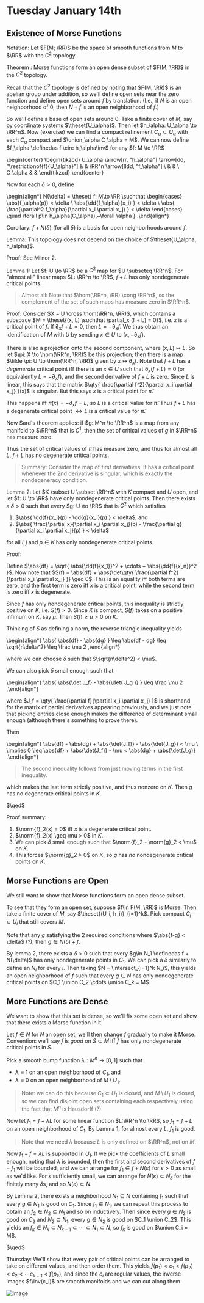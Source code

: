 # Tuesday January 14th

## Existence of Morse Functions

Notation:
Let $F(M; \RR)$ be the space of smooth functions from $M$ to $\RR$ with the $C^2$ topology.

Theorem
: Morse functions form an open dense subset of $F(M; \RR)$ in the $C^2$ topology.

Recall that the $C^2$ topology is defined by noting that $F(M, \RR)$ is an abelian group under addition, so we'll define open sets near the zero function and define open sets around $f$ by translation.
(I.e., if $N$ is an open neighborhood of 0, then $N+f$ is an open neighborhood of $f$.)

So we'll define a base of open sets around 0.
Take a finite cover of $M$, say by coordinate systems $\theset{U_\alpha}$.
Then let $h_\alpha: U_\alpha \to \RR^n$.
Now (exercise) we can find a compact refinement $C_\alpha \subset U_\alpha$ with each $C_\alpha$ compact and $\union_\alpha C_\alpha = M$.
We can now define $f_\alpha \definedas f \circ h_\alpha\inv$ for any $f: M \to \RR$

\begin{center}
\begin{tikzcd}
U_\alpha \arrow[rr, "h_\alpha"] \arrow[dd, "\restrictionof{f}{U_\alpha}"] &  & \RR^n \arrow[lldd, "f_\alpha"] \\
&  &                                \\
C_\alpha                                                                  &  &
\end{tikzcd}
\end{center}

Now for each $\delta > 0$, define

\begin{align*}
N(\delta) = \theset{
f: M\to \RR \suchthat \begin{cases}
\abs{f_\alpha(p)} < \delta \\
\abs{\dd{f_\alpha}{x_i} } < \delta \\
\abs{ \frac{\partial^2 f_\alpha}{\partial x_i \partial x_j}  } < \delta
\end{cases} \quad \forall p\in h_\alpha(C_\alpha),~\forall \alpha
}
.\end{align*}


Corollary:
$f + N(\delta)$ (for all $\delta$) is a basis for open neighborhoods around $f$.

Lemma:
This topology does not depend on the choice of $\theset{U_\alpha, h_\alpha}$.

Proof:
See Milnor 2.

Lemma 1:
Let $f: U \to \RR$ be a $C^2$ map for $U \subseteq \RR^n$.
For "almost all" linear maps $L: \RR^n \to \RR$, $f + L$ has only nondegenerate critical points.

> Almost all: Note that $\hom(\RR^n, \RR) \cong \RR^n$, so the complement of the set of such maps has measure zero in $\RR^n$.

Proof:
Consider $X = U \cross \hom(\RR^n, \RR)$, which contains a subspace $M = \theset{(x, L) \suchthat \partial_x (f + L) = 0}$, i.e. $x$ is a critical point of $f$.
If $\partial_x f + L = 0$, then $L = -\partial_x f$.
We thus obtain an identification of $M$ with $U$ by sending $x\in U$ to $(x, -\partial_x f)$.

There is also a projection onto the second component, where $(x, L) \mapsto L$.
So let $\pi: X \to \hom(\RR^n, \RR)$ be this projection; then there is a map $\tilde \pi: U \to \hom(\RR^n, \RR)$ given by $x \mapsto \partial_x f$.
Note that $f + L$ has a *degenerate* critical point iff there is an $x\in U$ such that $\partial_x (f + L) = 0$ (or equivalently $L = -\partial_x f$), and the second derivative of $f+L$ is zero.
Since $L$ is linear, this says that the matrix $\qty{ \frac{\partial f^2}{\partial x_i \partial x_j} }(x)$ is singular.
But this says $x$ is a critical point for $\tilde \pi$.

This happens iff $\tilde \pi(x) = -\partial_x f = L$, so $L$ is a critical value for $\tilde \pi$.
Thus $f+L$ has a degenerate critical point $\iff L$ is a critical value for $\tilde \pi$.

Now Sard's theorem applies: if $g: M^n \to \RR^n$ is a map from any manifold to $\RR^n$ that is $C^1$, then the set of critical values of $g$ in $\RR^n$ has measure zero.

Thus the set of critical values of $\tilde \pi$ has measure zero, and thus for almost all $L$, $f+L$ has no degenerate critical points.

> Summary: Consider the map of first derivatives.
> It has a critical point whenever the 2nd derivative is singular, which is exactly the nondegeneracy condition.

Lemma 2:
Let $K \subset U \subset \RR^n$ with $K$ compact and $U$ open, and let $f: U \to \RR$ have only nondegenerate critical points.
Then there exists a $\delta > 0$ such that every $g: U \to \RR$ that is $C^2$ which satisfies

1. $\abs{ \dd{f}{x_i}(p) - \dd{g}{x_i}(p) } < \delta$, and
1. $\abs{ \frac{\partial x}{\partial x_i \partial x_j}(p) - \frac{\partial g}{\partial x_i \partial x_j}(p) } < \delta$

for all $i, j$ and $p\in K$ has only nondegenerate critical points.

Proof:

Define $\abs{df} = \sqrt{ \abs{\dd{f}{x_1}}^2 + \cdots + \abs{\dd{f}{x_n}}^2 }$.
Now note that $S(f) = \abs{df} + \abs{\det\qty{ \frac{\partial f^2}{\partial x_i \partial x_j} }} \geq 0$.
This is an equality iff both terms are zero, and the first term is zero iff $x$ is a critical point, while the second term is zero iff $x$ is degenerate.

Since $f$ has only nondegenerate critical points, this inequality is strictly positive on $K$, i.e. $S(f) > 0$.
Since $K$ is compact, $S(f)$ takes on a positive infimum on $K$, say $\mu$.
Then $S(f) \geq \mu > 0$ on $K$.

Thinking of $S$ as defining a norm, the reverse triangle inequality yields

\begin{align*}
\abs{ \abs{df} - \abs{dg}  } \leq \abs{df - dg} \leq \sqrt{n\delta^2} \leq \frac \mu 2
,\end{align*}

where we can choose $\delta$ such that $\sqrt{n\delta^2} < \mu$.

We can also pick $\delta$ small enough such that

\begin{align*}
\abs{ \abs{\det J_f} - \abs{\det( J_g )} } \leq \frac \mu 2
,\end{align*}

where $J_f = \qty{ \frac{\partial f}{\partial x_i \partial x_j} }$ is shorthand for the matrix of partial derivatives appearing previously,
and we just note that picking entries close enough makes the difference of determinant small enough (although there's something to prove there).

Then

\begin{align*}
\abs{df} - \abs{dg} + \abs{\det(J_f)} - \abs{\det{J_g}} < \mu \\
\implies 0 \leq \abs{df} + \abs{\det(J_f)} - \mu < \abs{dg} + \abs{\det(J_g)}
,\end{align*}

> The second inequality follows from just moving terms in the first inequality.

which makes the last term strictly positive, and thus nonzero on $K$.
Then $g$ has no degenerate critical points in $K$.

$\qed$

Proof summary:

1. $\norm{f}_2(x) = 0$ iff $x$ is a degenerate critical point.
2. $\norm{f}_2(x) \geq \mu > 0$ in $K$.
3. We can pick $\delta$ small enough such that $\norm{f}_2 - \norm{g}_2 < \mu$ on $K$.
4. This forces $\norm{g}_2 > 0$ on $K$, so $g$ has *no* nondegenerate critical points on $K$.

## Morse Functions are Open

We still want to show that Morse functions form an open dense subset.

To see that they form an open set, suppose $f\in F(M, \RR)$ is Morse.
Then take a finite cover of $M$, say $\theset{(U_i, h_i)}_{i=1}^k$.
Pick compact $C_i \subset U_i$ that still covers $M$.

Note that any $g$ satisfying the 2 required conditions where $\abs{f-g} < \delta$ (?), then $g \in N(\delta) + f$.

By lemma 2, there exists a $\delta > 0$ such that every $g\in N_1 \definedas f + N(\delta)$ has only nondegenerate points in $C_1$.
We can pick a $\delta$ similarly to define an $N_i$ for every $i$.
Then taking $N = \intersect_{i=1}^k N_i$, this yields an open neighborhood of $f$ such that every $g \in N$ has only nondegenerate critical points on $C_1 \union C_2 \cdots \union C_k = M$.

## More Functions are Dense

We want to show that this set is dense, so we'll fix some open set and show that there exists a Morse function in it.

Let $f\in N$ for $N$ an open set; we'll then change $f$ gradually to make it Morse.
Convention: we'll say $f$ is *good* on $S\subset M$ iff $f$ has only nondegenerate critical points in $S$.

Pick a smooth bump function $\lambda: M^n \to [0, 1]$ such that

- $\lambda \equiv 1$ on an open neighborhood of $C_1$, and
- $\lambda \equiv 0$ on an open neighborhood of $M\setminus U_1$.

> Note: we can do this because $C_1 \subset U_1$ is closed, and $M\setminus U_1$ is closed, so we can find disjoint open sets containing each respectively using the fact that $M^n$ is Hausdorff (?).

Now let $f_1 = f + \lambda L$ for some linear function $L:\RR^n \to \RR$, so $f_1 = f + L$ on an open neighborhood of $C_1$.
By Lemma 1, for almost every $L$, $f_1$ is good.

> Note that we need $\lambda$ because $L$ is only defined on $\RR^n$, not on $M$.

Now $f_1 - f = \lambda L$ is supported in $U_1$.
If we pick the coefficients of $L$ small enough, noting that $\lambda$ is bounded, then the first and second derivatives of $f-f_1$ will be bounded, and we can arrange for $f_1 \in f + N(\varepsilon)$ for $\varepsilon > 0$ as small as we'd like.
For $\varepsilon$ sufficiently small, we can arrange for $N(\varepsilon ) \subset N_\delta$ for the finitely many $\delta$s, and so $N(\varepsilon) \subset N$.

By Lemma 2, there exists a neighborhood $N_1 \subseteq N$ containing $f_1$ such that every $g\in N_1$ is good on $C_1$.
Since $f_1 \in N_1$, we can repeat this process to obtain an $f_2 \in N_2 \subseteq N_1$ and so on inductively.
Then since every $g \in N_2$ is good on $C_2$ and $N_2 \subseteq N_1$, every $g\in N_2$ is good on $C_1 \union C_2$.
This yields an $f_k \in N_k \subset N_{k-1} \subset \cdots \subset N_1 \subset N$, so $f_k$ is good on $\union C_i = M$.

$\qed$

Thursday:
We'll show that every pair of critical points can be arranged to take on different values, and then order them.
This yields $f(p_1) < c_1 < f(p_2) < c_2 < \cdots c_{k-1} < f(p_k)$, and since the $c_i$ are regular values, the inverse images $f\inv(c_i)$ are smooth manifolds and we can cut along them.

![Image](figures/2020-01-14-12:22.png)
